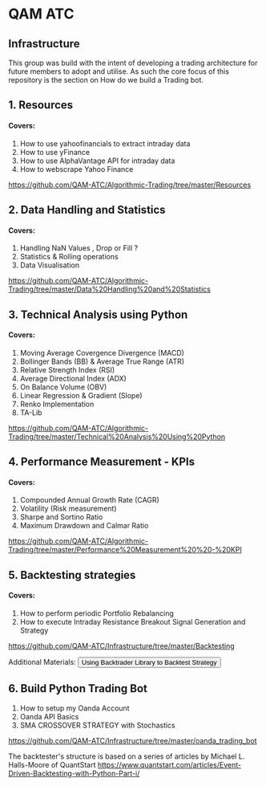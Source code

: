 # QAM ATC

## Infrastructure
This group was build with the intent of developing a trading architecture for future members to adopt and utilise. As such the core focus of this repository is the section on How do we build a Trading bot.

## 1. Resources
####  Covers: 
1. How to use yahoofinancials to extract intraday data
2. How to use yFinance
3. How to use AlphaVantage API for intraday data
4. How to webscrape Yahoo Finance 

https://github.com/QAM-ATC/Algorithmic-Trading/tree/master/Resources
## 2. Data Handling and Statistics
#### Covers: 
1. Handling NaN Values , Drop or Fill ?
2. Statistics & Rolling operations
3. Data Visualisation

https://github.com/QAM-ATC/Algorithmic-Trading/tree/master/Data%20Handling%20and%20Statistics


## 3. Technical Analysis using Python 
#### Covers: 
1. Moving Average Covergence Divergence (MACD) 
2. Bollinger Bands (BB) & Average True Range (ATR)
3. Relative Strength Index (RSI)
4. Average Directional Index (ADX)
5. On Balance Volume (OBV)
6. Linear Regression & Gradient (Slope)
7. Renko Implementation
8. TA-Lib

https://github.com/QAM-ATC/Algorithmic-Trading/tree/master/Technical%20Analysis%20Using%20Python

## 4. Performance Measurement - KPIs
#### Covers: 
1. Compounded Annual Growth Rate (CAGR)
2. Volatility (Risk measurement)
3. Sharpe and Sortino Ratio 
4. Maximum Drawdown and Calmar Ratio

https://github.com/QAM-ATC/Algorithmic-Trading/tree/master/Performance%20Measurement%20%20-%20KPI

## 5. Backtesting strategies 
#### Covers:
1. How to perform periodic Portfolio Rebalancing 
2. How to execute Intraday Resistance Breakout Signal Generation and Strategy

https://github.com/QAM-ATC/Infrastructure/tree/master/Backtesting

Additional Materials:
<button href = "https://github.com/QAM-ATC/Backtrader-"> Using Backtrader Library to Backtest Strategy </button>


## 6. Build Python Trading Bot 
1. How to setup my Oanda Account
2. Oanda API Basics 
3. SMA CROSSOVER STRATEGY with Stochastics 

https://github.com/QAM-ATC/Infrastructure/tree/master/oanda_trading_bot

The backtester's structure is based on a series of articles by Michael L. Halls-Moore of QuantStart
https://www.quantstart.com/articles/Event-Driven-Backtesting-with-Python-Part-i/
